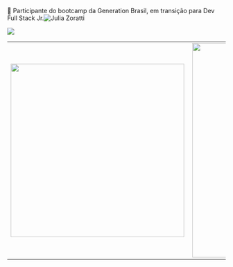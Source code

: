 👋 Participante do bootcamp da Generation Brasil, em transição para Dev Full Stack Jr.![Julia Zoratti](https://user-images.githubusercontent.com/78916393/111000433-d0e99480-8360-11eb-8a7f-e1656ad538bd.png)





[<img src="https://img.shields.io/badge/linkedin-%230077B5.svg?&style=for-the-badge&logo=linkedin&logoColor=white" />](https://www.linkedin.com/in/julia-zoratti/)





<center>
<table>
    <tr>
        <td><img width="400px" align="left" src="https://github-readme-stats.vercel.app/api/top-langs/?username=juliazoratti&hide=html&layout=compact&theme=buefy" /></td>
        <td><img width="495px" align="left" src="https://github-readme-stats.vercel.app/api?username=juliazoratti&theme=buefy"/></td>
    </tr>   
</table>
</center>  

<!--
**juliazoratti/juliazoratti** is a ✨ _special_ ✨ repository because its `README.md` (this file) appears on your GitHub profile.

Here are some ideas to get you started:

- 🔭 I’m currently working on ...
- 🌱 I’m currently learning ...
- 👯 I’m looking to collaborate on ...
- 🤔 I’m looking for help with ...
- 💬 Ask me about ...
- 📫 How to reach me: ...
- 😄 Pronouns: ...
- ⚡ Fun fact: ...
-->
